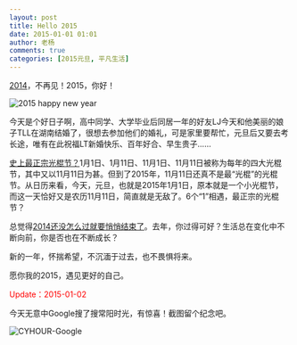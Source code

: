 ```yaml
---
layout: post
title: Hello 2015
date: 2015-01-01 01:01
author: 老杨
comments: true
categories: [2015元旦, 平凡生活]
---
```

<a href="//cyhour.com/hurriedly-2014.html" target="_blank">2014</a>，不再见！2015，你好！

<!--more-->

<img src="//cyhour.com/wp-content/uploads/2015/01/2015.jpg" alt=" 2015 happy new year" />

今天是个好日子啊，高中同学、大学毕业后同居一年的好友LJ今天和他美丽的娘子TLL在湖南结婚了，很想去参加他们的婚礼，可是家里要帮忙，元旦后又要去考长途，唯有在此祝福LT新婚快乐、百年好合、早生贵子……

<a href="http://www.amobbs.com/thread-5610072-1-1.html" target="_blank" rel="nofollow">史上最正宗光棍节？</a>1月1日、1月11日、11月1日、11月11日被称为每年的四大光棍节，其中又以11月11日为甚。但到了2015年，11月11日还真不是最“光棍”的光棍节。从日历来看，今天，元旦，也就是2015年1月1日，原本就是一个小光棍节，而这一天恰好又是农历11月11日，简直就是无敌了。6个“1”相遇，最正宗的光棍节？

总觉得<a href="//cyhour.com/hurriedly-2014.html" target="_blank">2014还没怎么过就要悄悄结束了</a>。去年，你过得可好？生活总在变化中不断向前，你是否也在不断成长？

新的一年，怀揣希望，不沉湎于过去，也不畏惧将来。

愿你我的2015，遇见更好的自己。

<span style = "color:red;">Update：2015-01-02</span>

今天无意中Google搜了搜常阳时光，有惊喜！截图留个纪念吧。

<img src="//cyhour.com/wp-content/uploads/2015/01/CYHOUR-Google-20150102.png" alt=" CYHOUR-Google " />
